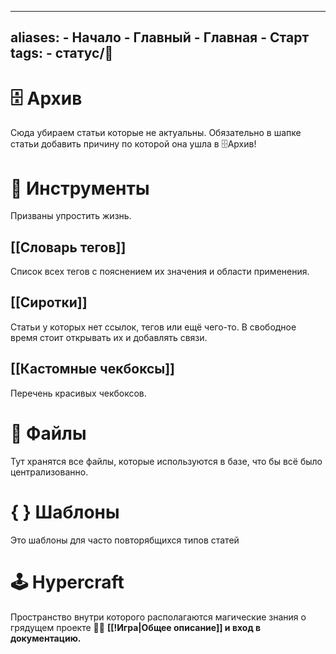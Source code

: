 ---
   aliases:
     - Начало
     - Главный
     - Главная
     - Старт
   tags:
     - статус/🌿
   ---
   
   # 🗄 Архив
   Сюда убираем статьи которые не актуальны. 
   Обязательно в шапке статьи добавить причину по которой она ушла в 🗄Архив!  
   
   # 🧰 Инструменты
   Призваны упростить жизнь.
   
   ## [[Словарь тегов]]
   Список всех тегов с пояснением их значения и области применения.
   
   ## [[Cиротки]]
   Статьи у которых нет ссылок, тегов или ещё чего-то. В свободное время стоит открывать их и добавлять связи.
   
   ## [[Кастомные чекбоксы]]
   Перечень красивых чекбоксов.
   
   # 📁 Файлы
   Тут хранятся все файлы, которые используются в базе, что бы всё было централизованно.
   
   # { } Шаблоны
   Это шаблоны для часто повторябщихся типов статей
   
   # 🕹 Hypercraft
   Пространство внутри которого располагаются магические знания о грядущем проекте 🧙‍♂️
   **[[!Игра|Общее описание]] и вход в документацию.**